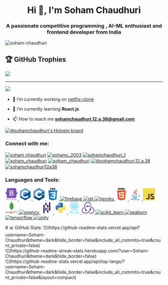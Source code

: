 <h1 align="center">Hi 👋, I'm Soham Chaudhuri</h1>
<h3 align="center">A passionate competitive programming , AI-ML  enthusiast and frontend developer from India</h3>

<p align="left"> <img src="https://komarev.com/ghpvc/?username=soham-chaudhuri&label=Profile%20views&color=0e75b6&style=flat" alt="soham-chaudhuri" /> </p>

## 🏆 GitHub Trophies
![](https://github-profile-trophy.vercel.app/?username=Soham-Chaudhuri&theme=radical&no-frame=true&no-bg=true&margin-w=4)

---
[![](https://visitcount.itsvg.in/api?id=Soham-Chaudhuri&icon=0&color=0)](https://visitcount.itsvg.in)

- 🔭 I’m currently working on [netflix-clone](https://github.com/Soham-Chaudhuri/Netflix-Clone)

- 🌱 I’m currently learning **React.js**

- 📫 How to reach me **sohamchaudhuri.12.a.38@gmail.com**

[![@sohamchaudhuri's Holopin board](https://holopin.me/sohamchaudhuri)](https://holopin.io/@sohamchaudhuri)

<h3 align="left">Connect with me:</h3>
<p align="left">
<a href="https://linkedin.com/in/soham chaudhuri" target="blank"><img align="center" src="https://raw.githubusercontent.com/rahuldkjain/github-profile-readme-generator/master/src/images/icons/Social/linked-in-alt.svg" alt="soham chaudhuri" height="30" width="40" /></a>
<a href="https://www.codechef.com/users/sohamc_2003" target="blank"><img align="center" src="https://cdn.jsdelivr.net/npm/simple-icons@3.1.0/icons/codechef.svg" alt="sohamc_2003" height="30" width="40" /></a>
<a href="https://www.hackerrank.com/sohamchaudhuri_1" target="blank"><img align="center" src="https://raw.githubusercontent.com/rahuldkjain/github-profile-readme-generator/master/src/images/icons/Social/hackerrank.svg" alt="sohamchaudhuri_1" height="30" width="40" /></a>
<a href="https://codeforces.com/profile/soham_chaudhuri" target="blank"><img align="center" src="https://raw.githubusercontent.com/rahuldkjain/github-profile-readme-generator/master/src/images/icons/Social/codeforces.svg" alt="soham_chaudhuri" height="30" width="40" /></a>
<a href="https://www.leetcode.com/soham_chaudhuri" target="blank"><img align="center" src="https://raw.githubusercontent.com/rahuldkjain/github-profile-readme-generator/master/src/images/icons/Social/leet-code.svg" alt="soham_chaudhuri" height="30" width="40" /></a>
<a href="https://www.hackerearth.com/@sohamchaudhuri.12.a.38" target="blank"><img align="center" src="https://raw.githubusercontent.com/rahuldkjain/github-profile-readme-generator/master/src/images/icons/Social/hackerearth.svg" alt="@sohamchaudhuri.12.a.38" height="30" width="40" /></a>
<a href="https://auth.geeksforgeeks.org/user/sohamchaudhuri12a38" target="blank"><img align="center" src="https://raw.githubusercontent.com/rahuldkjain/github-profile-readme-generator/master/src/images/icons/Social/geeks-for-geeks.svg" alt="sohamchaudhuri12a38" height="30" width="40" /></a>
</p>

<h3 align="left">Languages and Tools:</h3>
<p align="left"> <a href="https://getbootstrap.com" target="_blank" rel="noreferrer"> <img src="https://raw.githubusercontent.com/devicons/devicon/master/icons/bootstrap/bootstrap-plain-wordmark.svg" alt="bootstrap" width="40" height="40"/> </a> <a href="https://www.cprogramming.com/" target="_blank" rel="noreferrer"> <img src="https://raw.githubusercontent.com/devicons/devicon/master/icons/c/c-original.svg" alt="c" width="40" height="40"/> </a> <a href="https://www.w3schools.com/cpp/" target="_blank" rel="noreferrer"> <img src="https://raw.githubusercontent.com/devicons/devicon/master/icons/cplusplus/cplusplus-original.svg" alt="cplusplus" width="40" height="40"/> </a> <a href="https://www.w3schools.com/css/" target="_blank" rel="noreferrer"> <img src="https://raw.githubusercontent.com/devicons/devicon/master/icons/css3/css3-original-wordmark.svg" alt="css3" width="40" height="40"/> </a> <a href="https://firebase.google.com/" target="_blank" rel="noreferrer"> <img src="https://www.vectorlogo.zone/logos/firebase/firebase-icon.svg" alt="firebase" width="40" height="40"/> </a> <a href="https://git-scm.com/" target="_blank" rel="noreferrer"> <img src="https://www.vectorlogo.zone/logos/git-scm/git-scm-icon.svg" alt="git" width="40" height="40"/> </a> <a href="https://heroku.com" target="_blank" rel="noreferrer"> <img src="https://www.vectorlogo.zone/logos/heroku/heroku-icon.svg" alt="heroku" width="40" height="40"/> </a> <a href="https://www.w3.org/html/" target="_blank" rel="noreferrer"> <img src="https://raw.githubusercontent.com/devicons/devicon/master/icons/html5/html5-original-wordmark.svg" alt="html5" width="40" height="40"/> </a> <a href="https://www.java.com" target="_blank" rel="noreferrer"> <img src="https://raw.githubusercontent.com/devicons/devicon/master/icons/java/java-original.svg" alt="java" width="40" height="40"/> </a> <a href="https://developer.mozilla.org/en-US/docs/Web/JavaScript" target="_blank" rel="noreferrer"> <img src="https://raw.githubusercontent.com/devicons/devicon/master/icons/javascript/javascript-original.svg" alt="javascript" width="40" height="40"/> </a> <a href="https://www.mongodb.com/" target="_blank" rel="noreferrer"> <img src="https://raw.githubusercontent.com/devicons/devicon/master/icons/mongodb/mongodb-original-wordmark.svg" alt="mongodb" width="40" height="40"/> </a> <a href="https://opencv.org/" target="_blank" rel="noreferrer"> <img src="https://www.vectorlogo.zone/logos/opencv/opencv-icon.svg" alt="opencv" width="40" height="40"/> </a> <a href="https://pandas.pydata.org/" target="_blank" rel="noreferrer"> <img src="https://raw.githubusercontent.com/devicons/devicon/2ae2a900d2f041da66e950e4d48052658d850630/icons/pandas/pandas-original.svg" alt="pandas" width="40" height="40"/> </a> <a href="https://www.python.org" target="_blank" rel="noreferrer"> <img src="https://raw.githubusercontent.com/devicons/devicon/master/icons/python/python-original.svg" alt="python" width="40" height="40"/> </a> <a href="https://reactjs.org/" target="_blank" rel="noreferrer"> <img src="https://raw.githubusercontent.com/devicons/devicon/master/icons/react/react-original-wordmark.svg" alt="react" width="40" height="40"/> </a> <a href="https://redux.js.org" target="_blank" rel="noreferrer"> <img src="https://raw.githubusercontent.com/devicons/devicon/master/icons/redux/redux-original.svg" alt="redux" width="40" height="40"/> </a> <a href="https://scikit-learn.org/" target="_blank" rel="noreferrer"> <img src="https://upload.wikimedia.org/wikipedia/commons/0/05/Scikit_learn_logo_small.svg" alt="scikit_learn" width="40" height="40"/> </a> <a href="https://seaborn.pydata.org/" target="_blank" rel="noreferrer"> <img src="https://seaborn.pydata.org/_images/logo-mark-lightbg.svg" alt="seaborn" width="40" height="40"/> </a> <a href="https://www.tensorflow.org" target="_blank" rel="noreferrer"> <img src="https://www.vectorlogo.zone/logos/tensorflow/tensorflow-icon.svg" alt="tensorflow" width="40" height="40"/> </a> <a href="https://unity.com/" target="_blank" rel="noreferrer"> <img src="https://www.vectorlogo.zone/logos/unity3d/unity3d-icon.svg" alt="unity" width="40" height="40"/> </a> </p>
# 📊 GitHub Stats:
![](https://github-readme-stats.vercel.app/api?username=Soham-Chaudhuri&theme=dark&hide_border=false&include_all_commits=true&count_private=false)<br/>
![](https://github-readme-streak-stats.herokuapp.com/?user=Soham-Chaudhuri&theme=dark&hide_border=false)<br/>
![](https://github-readme-stats.vercel.app/api/top-langs/?username=Soham-Chaudhuri&theme=dark&hide_border=false&include_all_commits=true&count_private=false&layout=compact)
